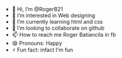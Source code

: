 - 👋 Hi, I’m @RogerB21
- 👀 I’m interested in Web designing
- 🌱 I’m currently learning html and css
- 💞️ I’m looking to collaborate on github
- 📫 How to reach me Roger Batiancila in fb
- 😄 Pronouns: Happy
- ⚡ Fun fact: infact I'm fun

<!---
RogerB21/RogerB21 is a ✨ special ✨ repository because its `README.md` (this file) appears on your GitHub profile.
You can click the Preview link to take a look at your changes.
--->
